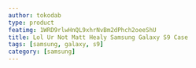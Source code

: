 ```yaml
---
author: tokodab
type: product
featimg: 1WRD9rlwHnQL9xhrNvBm2dPhch2oeeShU
title: Lol Ur Not Matt Healy Samsung Galaxy S9 Case
tags: [samsung, galaxy, s9]
category: [samsung]
---
```

